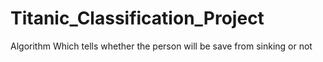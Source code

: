 # Titanic_Classification_Project
Algorithm Which tells whether the person will be save from sinking or not 
